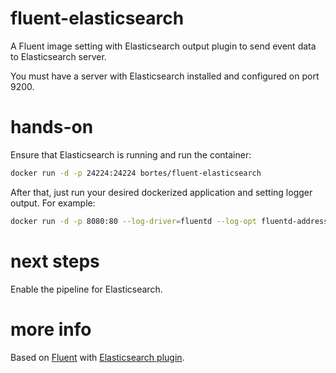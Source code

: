 # fluent-elasticsearch
A Fluent image setting with Elasticsearch output plugin to send event data to Elasticsearch server.

You must have a server with Elasticsearch installed and configured on port 9200.

# hands-on
Ensure that Elasticsearch is running and run the container:

```bash
docker run -d -p 24224:24224 bortes/fluent-elasticsearch
```


After that, just run your desired dockerized application and setting logger output. For example:

```bash
docker run -d -p 8080:80 --log-driver=fluentd --log-opt fluentd-address=localhost:24224 tutum/hello-world
```


# next steps
Enable the pipeline for Elasticsearch.

# more info
Based on [Fluent](https://docs.fluentd.org/v1.0/articles/config-file) with [Elasticsearch plugin](https://github.com/uken/fluent-plugin-elasticsearch).
